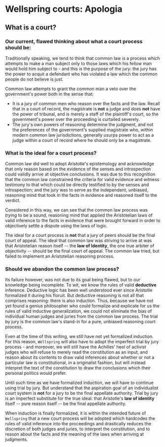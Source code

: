 # Wellspring courts: Apologia

## What is a court?

### Our current, flawed thinking about what a court process should be:

Traditionally speaking, we tend to think that common law is a process which attempts to make a man subject only to those laws which his fellow man would hold him subject to - and this is the purpose of the jury: the jury has the power to acquit a defendant who has violated a law which the common people do not believe is just.

Common law attempts to grant the common man a veto over the government's power both in the sense that:
- It is a jury of common men who reason over the facts and the law. Recall that in a court of record, the magistrate is **not** a judge and does **not** have the power of tribunal, and is merely a staff of the plaintiff's court, so the government's power over the proceeding is curtailed severely.
- The jury's own powers of reasoning determine the judgment, and not the preferences of the government's supplied magistrate who, within modern common law jurisdictions, generally usurps power to act as a judge within a court of record where he should only be a magistrate.

### What is the ideal for a court process?

Common law did well to adopt Aristotle's epistemology and acknowledge that only reason based on the evidence of the senses and introspection could validly arrive at objective conclusions. It was due to this recognition that the common law constrained the criteria for valid evidence and witness testimony to that which could be directly testified to by the senses and introspection; and the jury was to serve as the independent, unbiased, reasoning mind that took in the facts in evidence and reasoned itself to the verdict.

Considered in this way, we can see that the common law process was *trying* to be a sound, reasoning mind that applied the Aristotelian laws of valid inference to the facts in evidence that were brought forward in order to objectively settle a dispute using the laws of logic.

The ideal for a court process is **not** that a jury of peers should be the final court of appeal. The ideal that common law was striving to arrive at was that Aristotelian reason itself -- the **law of Identity**, the one true arbiter of objectivity -- should be the final court of appeal. The common law tried, but failed to implement an Aristotelian reasoning process.

### Should we abandon the common law process?

Its failure however, was not due to its goal being flawed, but to our knowledge being incomplete. To wit, we know the rules of valid **deductive** inference. Deductive logic has been well understood ever since Aristotle formalized it during his floruit. But deductive reasoning is not all that comprises reasoning: there is also induction. Thus, because we have not yet found a genius philosopher who could formalize and explicate for us the rules of valid inductive generalization, we could not eliminate the bias of individual human judges and juries from the common law process. The trial by jury is the common law's stand-in for a pure, unbiased reasoning court process.

Even at the time of this writing, we still have not yet formalized induction. For this reason, `Wellspring` will also have to adopt the imperfect trial by jury process - and moreover, we will still have the Achilles' heel of activist judges who will refuse to merely read the constitution as an input, and reason about its contents to draw valid inferences about whether or not a particular law is constitutional, in a originalist fashion, but will instead interpret the text of the constitution to draw the conclusions which their personal politics would prefer.

Until such time as we have formalized induction, we will have to continue using trial by jury. But understand that the aspiration goal of an individualist court system is **not** for a jury to be the final appellate authority. Trial by jury is an imperfect substitute for the true ideal: that Aristotle's **law of identity** itself -- pure reason itself -- be the final appellate authority.

When induction is finally formalized, it is within the intended future of `Wellspring` that a new court process will be adopted which hardcodes the rules of valid inference into the proceedings and drastically reduces the discretion of both judges and juries, to interpret the constitution, and to reason about the facts and the meaning of the laws when arriving at judgments.
